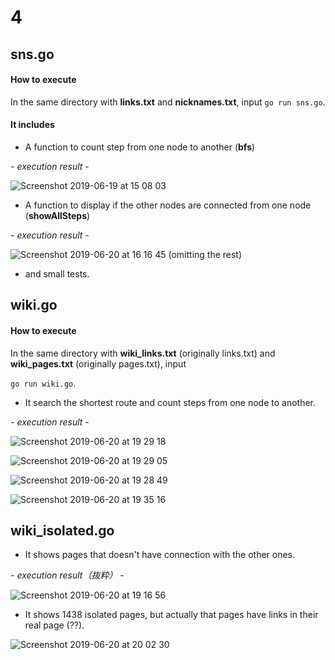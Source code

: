 # 4

## sns.go
#### How to execute
In the same directory with **links.txt** and **nicknames.txt**, input `go run sns.go`.

#### It includes 
- A function to count step from one node to another (**bfs**)

_- execution result -_

![Screenshot 2019-06-19 at 15 08 03](https://user-images.githubusercontent.com/34668695/59740801-1e2bf580-92a4-11e9-9b4b-29db68e23d16.png)

- A function to display if the other nodes are connected from one node (**showAllSteps**)

_- execution result -_

![Screenshot 2019-06-20 at 16 16 45](https://user-images.githubusercontent.com/34668695/59828873-e93ca300-9376-11e9-829a-0523f70327e2.png)
(omitting the rest)

- and small tests.
  
## wiki.go
#### How to execute
In the same directory with **wiki_links.txt** (originally links.txt) and **wiki_pages.txt** (originally pages.txt), input

`go run wiki.go`.

 - It search the shortest route and count steps from one node to another.
 
_- execution result -_

![Screenshot 2019-06-20 at 19 29 18](https://user-images.githubusercontent.com/34668695/59843814-498e0d80-9394-11e9-8326-cd8c987dec42.png)

![Screenshot 2019-06-20 at 19 29 05](https://user-images.githubusercontent.com/34668695/59843815-4a26a400-9394-11e9-85b9-ef4e437fd2b9.png)

![Screenshot 2019-06-20 at 19 28 49](https://user-images.githubusercontent.com/34668695/59843816-4a26a400-9394-11e9-927d-2fa76d4eb1a3.png)

![Screenshot 2019-06-20 at 19 35 16](https://user-images.githubusercontent.com/34668695/59844190-30d22780-9395-11e9-9422-295e16f92366.png)

## wiki_isolated.go
- It shows pages that doesn't have connection with the other ones.

_- execution result（抜粋） -_

![Screenshot 2019-06-20 at 19 16 56](https://user-images.githubusercontent.com/34668695/59844363-afc76000-9395-11e9-89e0-4e9a9d26f641.png)

- It shows 1438 isolated pages, but actually that pages have links in their real page (??).

![Screenshot 2019-06-20 at 20 02 30](https://user-images.githubusercontent.com/34668695/59844636-5e6ba080-9396-11e9-8f5c-4b69f1001e89.png)

